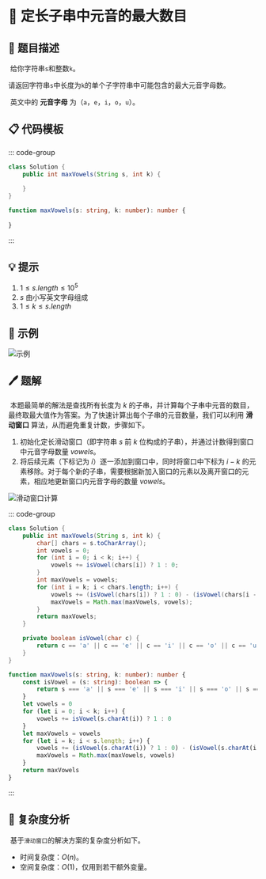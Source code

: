 # 🎵 定长子串中元音的最大数目

## 📝 题目描述

​	给你字符串`s`和整数`k`。

​	请返回字符串`s`中长度为`k`的单个子字符串中可能包含的最大元音字母数。

​	英文中的 **元音字母** 为（`a`，`e`，`i`，`o`，`u`）。

## 📋 代码模板

::: code-group

```java
class Solution {
    public int maxVowels(String s, int k) {
        
    }
}
```

```typescript
function maxVowels(s: string, k: number): number {
    
}
```

:::

## 💡 提示

1. $1 \leq s.length \leq 10^5$
2. $s$ 由小写英文字母组成
3. $1 \leq k \leq s.length$

## 🚀 示例

![示例](https://fatgod-note.oss-cn-hangzhou.aliyuncs.com/%E8%AE%A1%E7%AE%97%E6%9C%BA%E5%9F%BA%E7%A1%80/%E7%AE%97%E6%B3%95%E5%90%88%E9%9B%86/%E6%BB%91%E5%8A%A8%E7%AA%97%E5%8F%A3/md-%E5%AE%9A%E9%95%BF%E5%AD%90%E4%B8%B2%E4%B8%AD%E5%85%83%E9%9F%B3%E7%9A%84%E6%9C%80%E5%A4%A7%E6%95%B0%E7%9B%AE/%E7%A4%BA%E4%BE%8B.png)

## 🖊️ 题解

​	本题最简单的解法是查找所有长度为 $k$ 的子串，并计算每个子串中元音的数目，最终取最大值作为答案。为了快速计算出每个子串的元音数量，我们可以利用 **滑动窗口** 算法，从而避免重复计数，步骤如下。

1. 初始化定长滑动窗口（即字符串 $s$ 前 $k$ 位构成的子串），并通过计数得到窗口中元音字母数量 $vowels$。
2. 将后续元素（下标记为 $i$）逐一添加到窗口中，同时将窗口中下标为 $i - k$ 的元素移除。对于每个新的子串，需要根据新加入窗口的元素以及离开窗口的元素，相应地更新窗口内元音字母的数量 $vowels$。

![滑动窗口计算](https://fatgod-note.oss-cn-hangzhou.aliyuncs.com/%E8%AE%A1%E7%AE%97%E6%9C%BA%E5%9F%BA%E7%A1%80/%E7%AE%97%E6%B3%95%E5%90%88%E9%9B%86/%E6%BB%91%E5%8A%A8%E7%AA%97%E5%8F%A3/md-%E5%AE%9A%E9%95%BF%E5%AD%90%E4%B8%B2%E4%B8%AD%E5%85%83%E9%9F%B3%E7%9A%84%E6%9C%80%E5%A4%A7%E6%95%B0%E7%9B%AE/%E6%BB%91%E5%8A%A8%E7%AA%97%E5%8F%A3%E8%AE%A1%E7%AE%97.png)

::: code-group

```java
class Solution {
    public int maxVowels(String s, int k) {
        char[] chars = s.toCharArray();
        int vowels = 0;
        for (int i = 0; i < k; i++) {
            vowels += isVowel(chars[i]) ? 1 : 0;
        }
        int maxVowels = vowels;
        for (int i = k; i < chars.length; i++) {
            vowels += (isVowel(chars[i]) ? 1 : 0) - (isVowel(chars[i - k]) ? 1 : 0);
            maxVowels = Math.max(maxVowels, vowels);
        }
        return maxVowels;
    }

    private boolean isVowel(char c) {
        return c == 'a' || c == 'e' || c == 'i' || c == 'o' || c == 'u';
    }
}
```

```typescript
function maxVowels(s: string, k: number): number {
    const isVowel = (s: string): boolean => {
        return s === 'a' || s === 'e' || s === 'i' || s === 'o' || s === 'u'
    }
    let vowels = 0
    for (let i = 0; i < k; i++) {
        vowels += isVowel(s.charAt(i)) ? 1 : 0
    }
    let maxVowels = vowels
    for (let i = k; i < s.length; i++) {
        vowels += (isVowel(s.charAt(i)) ? 1 : 0) - (isVowel(s.charAt(i - k)) ? 1 : 0)
        maxVowels = Math.max(maxVowels, vowels)
    }
    return maxVowels
}
```

:::

## 💭 复杂度分析

​	基于`滑动窗口`的解决方案的复杂度分析如下。

+ 时间复杂度：$O(n)$。
+ 空间复杂度：$O(1)$，仅用到若干额外变量。